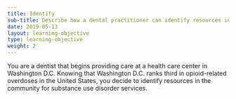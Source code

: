 ```yaml
---
title: Identify
sub-title: Describe how a dental practitioner can identify resources in their community in which to make a referral 
date: 2019-05-13
layout: learning-objective
type: learning-objective
weight: 2
---
```

You are a dentist that begins providing care at a health care center in
Washington D.C. Knowing that Washington D.C. ranks third in opioid-related
overdoses in the United States, you decide to identify resources in
the community for substance use disorder services.
